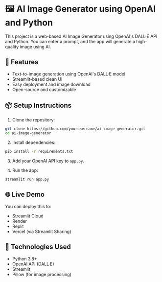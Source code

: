# 🖼️ AI Image Generator using OpenAI and Python

This project is a web-based AI Image Generator using OpenAI's DALL·E API and Python. You can enter a prompt, and the app will generate a high-quality image using AI.

## 🚀 Features

- Text-to-image generation using OpenAI's DALL·E model
- Streamlit-based clean UI
- Easy deployment and image download
- Open-source and customizable

## 📦 Setup Instructions

1. Clone the repository:

```bash
git clone https://github.com/yourusername/ai-image-generator.git
cd ai-image-generator
```

2. Install dependencies:

```bash
pip install -r requirements.txt
```

3. Add your OpenAI API key to `app.py`.

4. Run the app:

```bash
streamlit run app.py
```

## 🌐 Live Demo

You can deploy this to:
- Streamlit Cloud
- Render
- Replit
- Vercel (via Streamlit Sharing)

## 🧠 Technologies Used

- Python 3.8+
- OpenAI API (DALL·E)
- Streamlit
- Pillow (for image processing)
